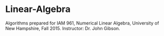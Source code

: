 # Linear-Algebra

Algorithms prepared for IAM 961, Numerical Linear Algebra, University of New Hampshire, Fall 2015. Instructor: Dr. John Gibson.
